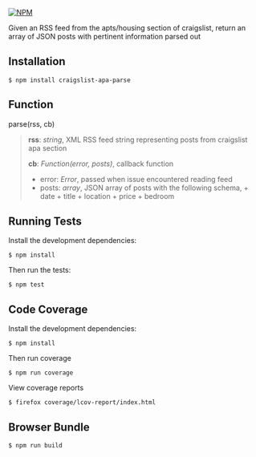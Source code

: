 [![NPM](https://nodei.co/npm/craigslist-apa-parse.png?downloads=true&stars=true)](https://nodei.co/npm/craigslist-apa-parse/)

Given an RSS feed from the apts/housing section of craigslist, return an array of JSON posts with pertinent information parsed out

Installation
-------------
    $ npm install craigslist-apa-parse

Function
--------
parse(rss, cb)
> **rss**:  *string*, XML RSS feed string representing posts from craigslist apa section
>
> **cb**:  *Function(error, posts)*, callback function
> + error: *Error*, passed when issue encountered reading feed
> + posts: *array*, JSON array of posts with the following schema,
    + date
    + title
    + location
    + price
    + bedroom


Running Tests
--------------
Install the development dependencies:

    $ npm install

Then run the tests:

    $ npm test

Code Coverage
--------------
Install the development dependencies:

    $ npm install

Then run coverage

    $ npm run coverage

View coverage reports

    $ firefox coverage/lcov-report/index.html

Browser Bundle
---------------
    $ npm run build
